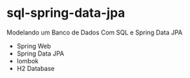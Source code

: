 # sql-spring-data-jpa
Modelando um Banco de Dados Com SQL e Spring Data JPA
* Spring Web
* Spring Data JPA
* lombok
* H2 Database
